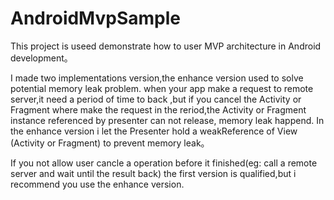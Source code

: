 # AndroidMvpSample
This project is useed demonstrate how to user MVP architecture in Android development。

I made two implementations version,the enhance version used to solve potential memory leak problem.
when your app make a request to remote server,it need a period of time to back ,but if you cancel the Activity or Fragment where make the request in the reriod,the Activity or Fragment instance referenced by presenter can not release, memory leak happend. In the enhance version i let the  Presenter hold a weakReference of View (Activity or Fragment) to prevent  memory leak。

If you not allow user cancle a operation before it finished(eg: call a remote server and wait until the result back)
the first version is qualified,but i recommend you use the enhance version.
